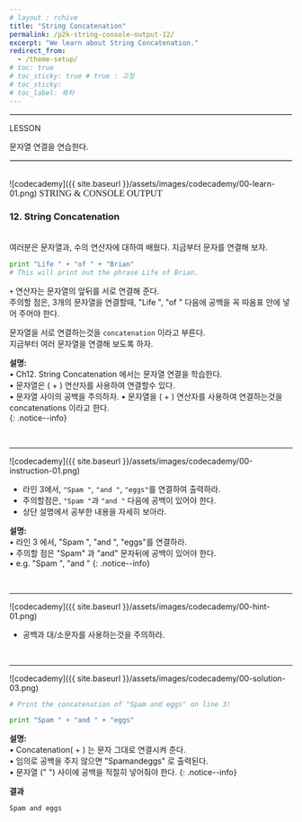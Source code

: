 ```yaml
---
# layout : rchive
title: "String Concatenation"
permalink: /p2k-string-console-output-12/
excerpt: "We learn about String Concatenation."
redirect_from:
  - /theme-setup/
# toc: true
# toc_sticky: true # true : 고정
# toc_sticky: 
# toc_label: 목차
---
```

    
    
<hr style="border: solid 1px #dddddd ;">    
LESSON    

문자열 연결을 연습한다.    
     
<hr style="border: solid 1px #dddddd ;">    
<br>
![codecademy]({{ site.baseurl }}/assets/images/codecademy/00-learn-01.png)    
<font size="3"  face="돋움">STRING & CONSOLE OUTPUT</font> 
<br>

### 12. String Concatenation    
<br>
여러분은 문자열과, 수의 연산자에 대하여 배웠다.    
지금부터 문자를 연결해 보자.   

```python
print "Life " + "of " + "Brian"
# This will print out the phrase Life of Brian.
```

`+` 연산자는 문자열의 앞뒤를 서로 연결해 준다.   
주의할 점은, 3개의 문자열을 연결할때, "Life ", "of " 다음에 공백을 꼭 따옴표 안에 넣어 주어야 한다.   

문자열을 서로 연결하는것을 `concatenation` 이라고 부른다.    
지금부터 여러 문자열을 연결해 보도록 하자.   


**설명:**       
• Ch12. String Concatenation 에서는 문자열 연결을 학습한다.     
• 문자열은 ( + ) 연산자를 사용하여 연결할수 있다.   
• 문자열 사이의 공백을 주의하자. 
• 문자열을 ( + ) 연산자를 사용하여 연결하는것을 concatenations 이라고 한다.  
{: .notice--info}


<br>
<hr/>


![codecademy]({{ site.baseurl }}/assets/images/codecademy/00-instruction-01.png)    

* 라인 3에서, `"Spam "`, `"and "`, `"eggs"`를 연결하여 출력하라.    
* 주의할점은, `"Spam "`과 `"and "` 다음에 공백이 있어야 한다. 
* 상단 설명에서 공부한 내용을 자세히 보아라.    


**설명:**     
• 라인 3 에서, "Spam ", "and ", "eggs"를 연결하라.        
• 주의할 점은 "Spam" 과 "and" 문자뒤에 공백이 있어야 한다.    
• e.g. "Spam ",   "and "
{: .notice--info}


<br>
<hr/>


![codecademy]({{ site.baseurl }}/assets/images/codecademy/00-hint-01.png)    

* 공백과 대/소문자를 사용하는것을 주의하라. 

<br>
<hr/>


![codecademy]({{ site.baseurl }}/assets/images/codecademy/00-solution-03.png)    


```python
# Print the concatenation of "Spam and eggs" on line 3!

print "Spam " + "and " + "eggs"
```

**설명:**     
• Concatenation( + ) 는 문자 그대로 연결시켜 준다.    
• 임의로 공백을 주지 않으면 "Spamandeggs" 로 출력된다.    
• 문자열 (" ") 사이에 공백을 적절히 넣어줘야 한다. 
{: .notice--info}


**결과**
```
Spam and eggs
```    
